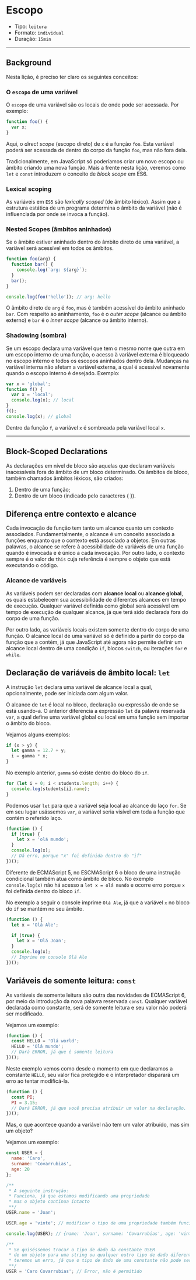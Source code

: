 # Escopo

* Tipo: `leitura`
* Formato: `individual`
* Duração: `15min`

***

## Background

Nesta lição, é preciso ter claro os seguintes conceitos:

### O `escopo` de uma variável

O `escopo` de uma variável são os locais de onde pode ser acessada. 
Por exemplo:

```js
function foo() {
  var x;
}
```

Aqui, o _direct scope_ (escopo direto) de `x` é a função `foo`. Esta variável poderá ser acessada de dentro do corpo da função `foo`, mas não fora dela.

Tradicionalmente, em JavaScript só poderíamos criar um novo escopo ou âmbito criando uma nova função. Mais a frente nesta lição, veremos como `let` e `const` introduzem o conceito de _block scope_ em ES6.

### Lexical scoping

As variáveis em `ES5` são  _lexically scoped_ (de âmbito léxico). Assim que a estrutura estática de um programa determina o âmbito da variável (não é influenciada por onde se invoca a função).

### Nested Scopes (âmbitos aninhados)

Se o âmbito estiver aninhado dentro do âmbito direto de uma variável, a variável será acessível em todos os âmbitos.

```js
function foo(arg) {
  function bar() {
    console.log(`arg: ${arg}`);
  }
  bar();
}

console.log(foo('hello')); // arg: hello
```

O âmbito direto de `arg` é `foo`, mas é também acessível do âmbito aninhado `bar`. Com respeito ao aninhamento, `foo` é o _outer scope_ (alcance ou âmbito externo) e `bar` é o _inner scope_ (alcance ou âmbito interno).

### Shadowing (sombra)

Se um escopo declara uma variável que tem o mesmo nome que outra em um escopo interno de uma função, o acesso à variável externa é bloqueado no escopo interno e todos os escopos aninhados dentro dela. Mudanças na variável interna não afetam a variável externa, a qual é acessível novamente quando o escopo interno é desejado. Exemplo:

```js
var x = 'global';
function f() {
  var x = 'local';
  console.log(x); // local
}
f();
console.log(x); // global
```

Dentro da função `f`, a variável `x` é sombreada pela variável local `x`.

***

## Block-Scoped Declarations

As declarações em nível de bloco são aquelas que declaram variáveis inacessíveis fora do âmbito de um bloco determinado. Os âmbitos de bloco, também chamados âmbitos léxicos, são criados:

1. Dentro de uma função;
2. Dentro de um bloco (indicado pelo caracteres { }).

## Diferença entre contexto e alcance

Cada invocação de função tem tanto um alcance quanto um contexto associados. Fundamentalmente, o alcance é um conceito associado a funções enquanto que o contexto está associado a objetos. Em outras palavras, o alcance se refere à acessibilidade de variáveis de uma função quando é invocada e é único a cada invocação. Por outro lado, o contexto sempre é o valor de `this` cuja referência é sempre o objeto que está executando o código.

### Alcance de variáveis

As variáveis podem ser declaradas com **alcance local** ou **alcance global**, os quais estabelecem sua acessibilidade de diferentes alcances em tempo de execução. Qualquer variável definida como global será acessível em tempo de execução de qualquer alcance, já que terá sido declarada fora do corpo de uma função.

Por outro lado, as variáveis locais existem somente dentro do corpo de uma função. O alcance local de uma variável só é definido a partir do corpo da função que a contém, já que JavaScript até agora não permite definir um alcance local dentro de uma condição `if`, blocos `switch`, ou iterações `for` e `while`.

## Declaração de variáveis de âmbito local: `let`

A instrução `let` declara uma variável de alcance local a qual, opcionalmente, pode ser iniciada com algum valor.

O alcance de `let` é local no bloco, declaração ou expressão de onde se está usando-a. O anterior diferencia a expressão `let` da palavra reservada `var`, a qual define uma variável global ou local em uma função sem importar o âmbito do bloco.

Vejamos alguns exemplos:

```js
if (x > y) {
  let gamma = 12.7 + y;
  i = gamma * x;
}
```

No exemplo anterior, `gamma` só existe dentro do bloco do `if`.

```js
for (let i = 0; i < students.length; i++) {
  console.log(students[i].name);
}
```

Podemos usar `let` para que a variável seja local ao alcance do laço `for`. Se em seu lugar usássemos `var`, a variável seria visível em toda a função que contém o referido laço.

```js
(function () {
  if (true) {
    let x = 'olá mundo';
  }
  console.log(x);
  // Dá erro, porque "x" foi definida dentro do "if"
})();
```

Diferente de ECMAScript 5, no ESCMAScript 6 o bloco de uma instrução condicional também atua como âmbito de bloco. No exemplo `console.log(x)` não há acesso a `let x = olá mundo` e ocorre erro porque `x` foi definida dentro do bloco `if`.

No exemplo a seguir o console imprime `Olá Ale`, já que a variável `x` no bloco do `if` se mantém no seu âmbito.

```js
(function () {
  let x = 'Olá Ale';

  if (true) {
    let x = 'Olá Joan';
  }
  console.log(x);
  // Imprime no console Olá Ale
})();
```

## Variáveis de somente leitura: `const`

As variáveis de somente leitura são outra das novidades de ECMAScript 6, por meio da introdução da nova palavra reservada `const`. Qualquer variável declarada como constante, será de somente leitura e seu valor não poderá ser modificado. 

Vejamos um exemplo:

```js
(function () {
  const HELLO = 'Olá world';
  HELLO = 'Olá mundo';
  // Dará ERROR, já que é somente leitura
})();
```

Neste exemplo vemos como desde o momento em que declaramos a constante `HELLO`, seu valor fica protegido e o interpretador disparará um erro ao tentar modificá-la.

```js
(function () {
  const PI;
  PI = 3.15;
  // Dará ERROR, já que você precisa atribuir um valor na declaração.
})();
```

Mas, o que acontece quando a variável não tem um valor atribuído, mas sim um objeto?

Vejamos um exemplo:

```js
const USER = {
  name: 'Caro',
  surname: 'Covarrubias',
  age: 20
};

/**
 * A seguinte instrução:
 * Funciona, já que estamos modificando uma propriedade
 * mas o objeto continua intacto
 **/
USER.name = 'Joan';

USER.age = 'vinte'; // modificar o tipo de uma propriedade também funciona

console.log(USER); // {name: 'Joan', surname: 'Covarrubias', age: 'vinte'}

/**
 * Se quiséssemos trocar o tipo de dado da constante USER
 * de um objeto para uma string ou qualquer outro tipo de dado diferente de um objeto,
 * teremos um erro, já que o tipo de dado de uma constante não pode ser modificado
 **/
USER = 'Caro Covarrubias'; // Error, não é permitido
```

